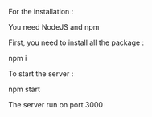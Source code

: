 For the installation :

You need NodeJS and npm


First, you need to install all the package :

npm i

To start the server :

npm start


The server run on port 3000
